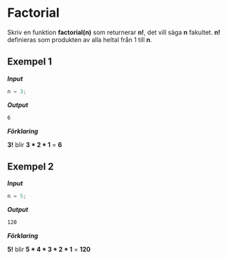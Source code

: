 # Factorial

Skriv en funktion **factorial(n)** som returnerar **n!**, det vill säga **n** fakultet. **n!** definieras som produkten av alla heltal från 1 till **n**.

## Exempel 1

**_Input_**

```js
n = 3;
```

**_Output_**

```bash
6
```

**_Förklaring_**

**3!** blir **3 \* 2 \* 1** = **6**

## Exempel 2

**_Input_**

```js
n = 5;
```

**_Output_**

```bash
120
```

**_Förklaring_**

**5!** blir **5 \* 4 \* 3 \* 2 \* 1** = **120**
